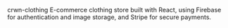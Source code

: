 crwn-clothing
E-commerce clothing store built with React, using Firebase for authentication and image storage, and Stripe for secure payments.
